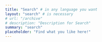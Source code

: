 ```yaml
---
title: "Search" # in any language you want
layout: "search" # is necessary
# url: "/archive"
# description: "Description for Search"
summary: "search"
placeholder: "Find what you like here!"
---
```


